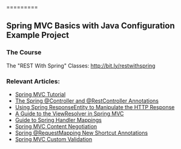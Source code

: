 =========

## Spring MVC Basics with Java Configuration Example Project

### The Course
The "REST With Spring" Classes: http://bit.ly/restwithspring

### Relevant Articles: 
- [Spring MVC Tutorial](https://www.baeldung.com/spring-mvc-tutorial)
- [The Spring @Controller and @RestController Annotations](http://www.baeldung.com/spring-controller-vs-restcontroller)
- [Using Spring ResponseEntity to Manipulate the HTTP Response](http://www.baeldung.com/spring-response-entity)
- [A Guide to the ViewResolver in Spring MVC](http://www.baeldung.com/spring-mvc-view-resolver-tutorial)
- [Guide to Spring Handler Mappings](http://www.baeldung.com/spring-handler-mappings)
- [Spring MVC Content Negotiation](http://www.baeldung.com/spring-mvc-content-negotiation-json-xml)
- [Spring @RequestMapping New Shortcut Annotations](http://www.baeldung.com/spring-new-requestmapping-shortcuts)
- [Spring MVC Custom Validation](http://www.baeldung.com/spring-mvc-custom-validator)